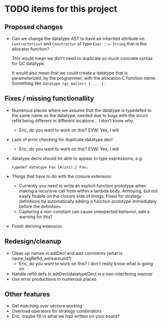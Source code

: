 # TODO items for this project

## Proposed changes

* Can we change the datatype AST to have an inherited attribute on
  `ContructorList` and `Constructor` of type `Expr ::= String` that is
  the allocator function?  

  This would mean we don't need to duplicate so much concrete syntax
  for GC datatype.

  It would also mean that we could create a datatype that is
  parameterized, by the programmer, with the allocation C function
  name.  Something like  `datatype (gc_malloc) { ... }`.


## Fixes / missing functionallity

* Numerous places where we assume that the datatype is typedefed to the same name as the datatype, needed due to bugs with the struct refId being different in different locations... I don't know why
  * Eric, do you want to work on this?  EVW: Yes, I will

* Lack of error checking for duplicate datatype decl
  * Eric, do you want to work on this?  EVW: Yes, I will

* datatype decls should be able to appear in type expressions, e.g.

  ``` typedef datatype Foo {A(int);} Foo; ```

* Things that have to do with the closure extension:
  * Currently you need to write an explicit function prototype when making a recursive call from within a lambda body.  Annoying, but not easily fixable on the closure side of things.  Fixed for strategy definitions by automatically adding a function prototype immediately before the definition.  
  * Capturing a non-constant can cause unexpected behavior, add a warning for this?  

* Finish deriving extension

## Redesign/cleanup
* Clean up names in adtDecl and add comments (what is name_tagRefId_workaround?) 
  * Eric, do you want to work on this?  I don't really know what is going on
* Handle refId defs in adtDecl/datatypeDecl in a non-interfering manner
* Use error productions in numerous places

## Other features
* Get matching over vectors working
* Overload operators for strategy combinators
* Eric, maybe fill in what we had written on your board?  
